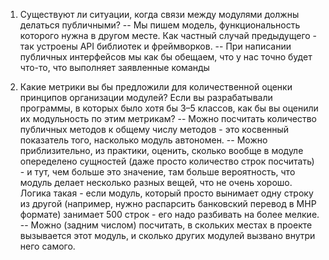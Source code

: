 1. Существуют ли ситуации, когда связи между модулями должны делаться публичными?
-- Мы пишем модель, функциональность которого нужна в другом месте. Как частный случай предыдущего - так устроены API библиотек и фреймворков.
-- При написании публичных интерфейсов мы как бы обещаем, что у нас точно будет что-то, что выполняет заявленные команды

2. Какие метрики вы бы предложили для количественной оценки принципов организации модулей? Если вы разрабатывали программы, в которых было хотя бы 3–5 классов, как бы вы оценили их модульность по этим метрикам?
-- Можно посчитать количество публичных методов к общему числу методов - это косвенный показатель того, насколько модуль автономен.
-- Можно приблизительно, из практики, оценить, сколько вообще в модуле опеределено сущностей (даже просто количество строк посчитать) - и тут, чем больше это значение, там больше вероятность, что модуль делает несколько разных вещей, что не очень хорошо. Логика такая - если модуль, который просто вынимает одну строку из другой (например, нужно распарсить банковский перевод в MHP формате) занимает 500 строк - его надо разбивать на более мелкие.
-- Можно (задним числом) посчитать, в скольких местах в проекте вызывается этот модуль, и сколько других модулей вызвано внутри него самого.
